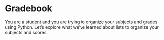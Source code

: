 # Gradebook

You are a student and you are trying to organize your subjects and grades using Python. Let’s explore what we’ve learned about lists to organize your subjects and scores.
